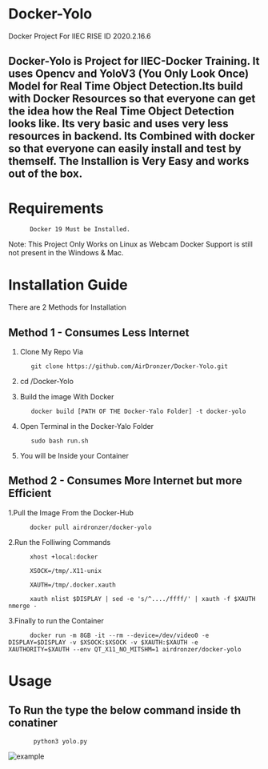 # Docker-Yolo
Docker Project For IIEC RISE ID 2020.2.16.6
## Docker-Yolo is Project for IIEC-Docker Training. It uses Opencv and YoloV3 (You Only Look Once) Model for Real Time Object Detection.Its build with Docker Resources so that everyone can get the idea how the Real Time Object Detection looks like. Its very basic and uses very less resources in backend. Its Combined with docker so that everyone can easily install and test by themself. The Installion is Very Easy and works out of the box.

# Requirements

          Docker 19 Must be Installed.


Note: This Project Only Works on Linux as Webcam Docker Support is still not present in the Windows & Mac.
# Installation Guide
There are 2 Methods for Installation
## Method 1 - Consumes Less Internet

1. Clone My Repo Via 

          git clone https://github.com/AirDronzer/Docker-Yolo.git
          
2. cd /Docker-Yolo
3. Build the image With Docker

          docker build [PATH OF THE Docker-Yalo Folder] -t docker-yolo
          
4. Open Terminal in the Docker-Yalo Folder

          sudo bash run.sh
          
5. You will be Inside your Container

## Method 2 - Consumes More Internet but more Efficient

1.Pull the Image From the Docker-Hub

          docker pull airdronzer/docker-yolo
          
2.Run the Folliwing Commands

          xhost +local:docker

          XSOCK=/tmp/.X11-unix

          XAUTH=/tmp/.docker.xauth

          xauth nlist $DISPLAY | sed -e 's/^..../ffff/' | xauth -f $XAUTH nmerge -
          
3.Finally to run the Container

          docker run -m 8GB -it --rm --device=/dev/video0 -e DISPLAY=$DISPLAY -v $XSOCK:$XSOCK -v $XAUTH:$XAUTH -e    XAUTHORITY=$XAUTH --env QT_X11_NO_MITSHM=1 airdronzer/docker-yolo
          
# Usage

## To Run the type the below command inside th conatiner

           python3 yolo.py




![example](https://user-images.githubusercontent.com/22397360/80278578-39ae2b00-8715-11ea-8a54-8de8d3f49c3b.gif)
